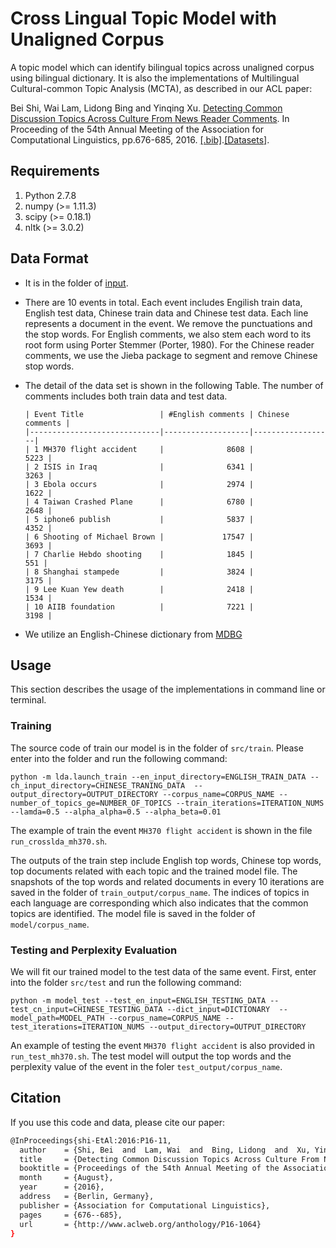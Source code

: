 # Cross Lingual Topic Model with Unaligned Corpus
A topic model which can identify bilingual topics across unaligned corpus using bilingual dictionary. It is also the implementations of Multilingual Cultural-common Topic Analysis (MCTA), as described in our ACL paper:

Bei Shi, Wai Lam, Lidong Bing and Yinqing Xu. [Detecting Common Discussion Topics Across Culture From News Reader Comments](http://aclweb.org/anthology/P16-1064). In Proceeding of the 54th Annual Meeting of the Association for Computational Linguistics, pp.676-685, 2016. [[.bib]](http://aclweb.org/anthology/P/P16/P16-1064.bib).[[Datasets]](https://github.com/shibei00/Cross-Lingual-Topic-Model/tree/master/input).

## Requirements
1. Python 2.7.8
2. numpy (>= 1.11.3)
3. scipy (>= 0.18.1)
4. nltk (>= 3.0.2)

## Data Format
- It is in the folder of [input](https://github.com/shibei00/Cross-Lingual-Topic-Model/tree/master/input).
- There are 10 events in total. Each event includes Engilish train data, English test data, Chinese train data and Chinese test data. Each line represents a document in the event. We remove the punctuations and the stop words. For English comments, we also stem each word to its root form using Porter Stemmer (Porter, 1980). For the Chinese reader comments, we use the Jieba package to segment and remove Chinese stop words.
- The detail of the data set is shown in the following Table. The number of comments includes both train data and test data.

      | Event Title                 | #English comments | Chinese comments |
      |-----------------------------|-------------------|------------------|
      | 1 MH370 flight accident     |              8608 |             5223 |
      | 2 ISIS in Iraq              |              6341 |             3263 |
      | 3 Ebola occurs              |              2974 |             1622 |
      | 4 Taiwan Crashed Plane      |              6780 |             2648 |
      | 5 iphone6 publish           |              5837 |             4352 |
      | 6 Shooting of Michael Brown |             17547 |             3693 |
      | 7 Charlie Hebdo shooting    |              1845 |              551 |
      | 8 Shanghai stampede         |              3824 |             3175 |
      | 9 Lee Kuan Yew death        |              2418 |             1534 |
      | 10 AIIB foundation          |              7221 |             3198 |

-  We utilize an English-Chinese dictionary from [MDBG](https://www.mdbg.net/chinese/dictionary?page=cc-cedict)

## Usage

This section describes the usage of the implementations in command line or terminal.

### Training

The source code of train our model is in the folder of `src/train`. Please enter into the folder and run the following command:

`python -m lda.launch_train --en_input_directory=ENGLISH_TRAIN_DATA --ch_input_directory=CHINESE_TRANING_DATA  --output_directory=OUTPUT_DIRECTORY --corpus_name=CORPUS_NAME --number_of_topics_ge=NUMBER_OF_TOPICS --train_iterations=ITERATION_NUMS --lamda=0.5 --alpha_alpha=0.5 --alpha_beta=0.01`

The example of train the event `MH370 flight accident` is shown in the file `run_crosslda_mh370.sh`.

The outputs of the train step include English top words, Chinese top words, top documents related with each topic and the trained model file. The snapshots of the top words and related documents in every 10 iterations are saved in the folder of `train_output/corpus_name`.  The indices of topics in each language are corresponding which also indicates that the common topics are identified. The model file is saved in the folder of `model/corpus_name`.

### Testing and Perplexity Evaluation
We will fit our trained model to the test data of the same event. First, enter into the folder `src/test` and run the following command:

`python -m model_test --test_en_input=ENGLISH_TESTING_DATA --test_cn_input=CHINESE_TESTING_DATA --dict_input=DICTIONARY  --model_path=MODEL_PATH --corpus_name=CORPUS_NAME --test_iterations=ITERATION_NUMS --output_directory=OUTPUT_DIRECTORY`

An example of testing the event `MH370 flight accident` is also provided in `run_test_mh370.sh`. The test model will output the top words and the perplexity value of the event in the foler `test_output/corpus_name`. 

## Citation 

If you use this code and data, please cite our paper:
```sh
@InProceedings{shi-EtAl:2016:P16-11,
  author    = {Shi, Bei  and  Lam, Wai  and  Bing, Lidong  and  Xu, Yinqing},
  title     = {Detecting Common Discussion Topics Across Culture From News Reader Comments},
  booktitle = {Proceedings of the 54th Annual Meeting of the Association for Computational Linguistics (Volume 1: Long Papers)},
  month     = {August},
  year      = {2016},
  address   = {Berlin, Germany},
  publisher = {Association for Computational Linguistics},
  pages     = {676--685},
  url       = {http://www.aclweb.org/anthology/P16-1064}
}
```
